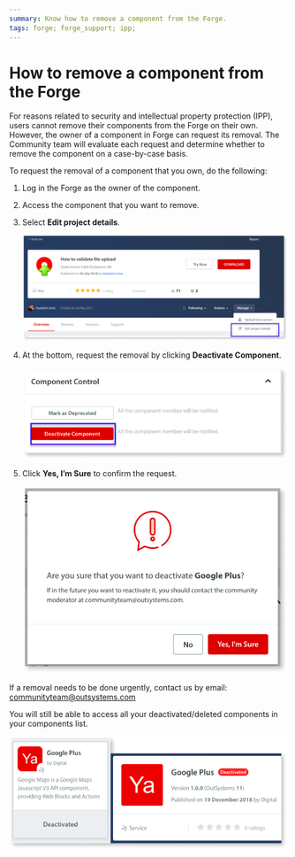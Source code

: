 ```yaml
---
summary: Know how to remove a component from the Forge.
tags: forge; forge_support; ipp;
---
```


# How to remove a component from the Forge

For reasons related to security and intellectual property protection (IPP), users cannot remove their components from the Forge on their own. However, the owner of a component in Forge can request its removal. The Community team will evaluate each request and determine whether to remove the component on a case-by-case basis.

To request the removal of a component that you own, do the following:

1. Log in the Forge as the owner of the component.

1. Access the component that you want to remove.

1. Select **Edit project details**.

    ![edit forge project](images/remove-project-details-fg.png)

1. At the bottom, request the removal by clicking **Deactivate Component**.

    ![deactivate component](images/remove-deactivate-component-fg.png)

1. Click **Yes, I’m Sure** to confirm the request.

    ![confirm component deactivation](images/remove-confirm-deactivatation-fg.png)

If a removal needs to be done urgently, contact us by email: [communityteam@outsystems.com](mailto:communityteam@outsystems.com)

You will still be able to access all your deactivated/deleted components in your components list.

![confirm component deactivation](images/remove-deactivated-component-fg.png)
